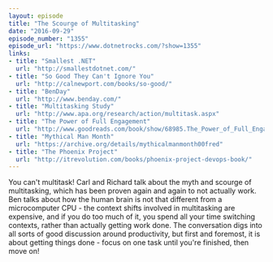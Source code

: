 ```yaml
---
layout: episode
title: "The Scourge of Multitasking"
date: "2016-09-29"
episode_number: "1355"
episode_url: "https://www.dotnetrocks.com/?show=1355"
links:
- title: "Smallest .NET"
  url: "http://smallestdotnet.com/"
- title: "So Good They Can't Ignore You"
  url: "http://calnewport.com/books/so-good/"
- title: "BenDay"
  url: "http://www.benday.com/"
- title: "Multitasking Study"
  url: "http://www.apa.org/research/action/multitask.aspx"
- title: "The Power of Full Engagement"
  url: "http://www.goodreads.com/book/show/68985.The_Power_of_Full_Engagement"
- title: "Mythical Man Month"
  url: "https://archive.org/details/mythicalmanmonth00fred"
- title: "The Phoenix Project"
  url: "http://itrevolution.com/books/phoenix-project-devops-book/"
---
```


You can't multitask! Carl and Richard talk about the myth and scourge of multitasking, which has been proven again and again to not actually work. Ben talks about how the human brain is not that different from a microcomputer CPU - the context shifts involved in multitasking are expensive, and if you do too much of it, you spend all your time switching contexts, rather than actually getting work done. The conversation digs into all sorts of good discussion around productivity, but first and foremost, it is about getting things done - focus on one task until you're finished, then move on!
